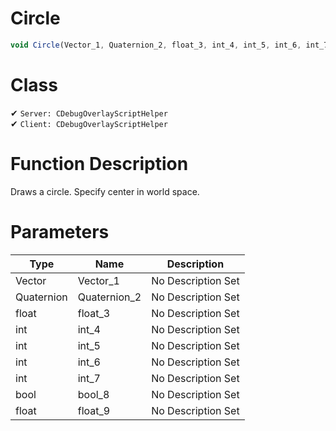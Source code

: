 # Circle
```js
void Circle(Vector_1, Quaternion_2, float_3, int_4, int_5, int_6, int_7, bool_8, float_9)
```
# Class
✔ `Server: CDebugOverlayScriptHelper`  
✔ `Client: CDebugOverlayScriptHelper`  

# Function Description
Draws a circle. Specify center in world space.
# Parameters
Type|Name|Description
--|--|--
Vector|Vector_1|No Description Set
Quaternion|Quaternion_2|No Description Set
float|float_3|No Description Set
int|int_4|No Description Set
int|int_5|No Description Set
int|int_6|No Description Set
int|int_7|No Description Set
bool|bool_8|No Description Set
float|float_9|No Description Set
